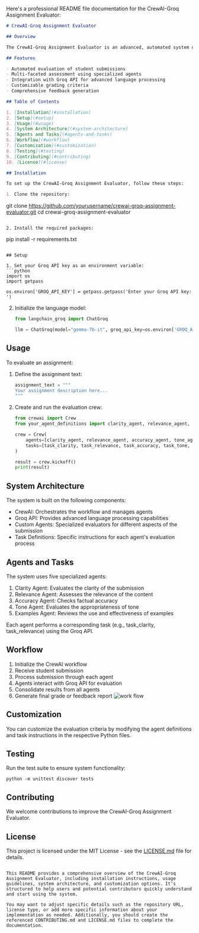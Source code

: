 Here's a professional README file documentation for the CrewAI-Groq Assignment Evaluator:

```markdown
# CrewAI-Groq Assignment Evaluator

## Overview

The CrewAI-Groq Assignment Evaluator is an advanced, automated system designed to evaluate student assignments using the power of CrewAI and the Groq API. This system aims to improve the efficiency, consistency, and objectivity of grading processes in educational institutions.

## Features

- Automated evaluation of student submissions
- Multi-faceted assessment using specialized agents
- Integration with Groq API for advanced language processing
- Customizable grading criteria
- Comprehensive feedback generation

## Table of Contents

1. [Installation](#installation)
2. [Setup](#setup)
3. [Usage](#usage)
4. [System Architecture](#system-architecture)
5. [Agents and Tasks](#agents-and-tasks)
6. [Workflow](#workflow)
7. [Customization](#customization)
8. [Testing](#testing)
9. [Contributing](#contributing)
10. [License](#license)

## Installation

To set up the CrewAI-Groq Assignment Evaluator, follow these steps:

1. Clone the repository:
   ```
   git clone https://github.com/yourusername/crewai-groq-assignment-evaluator.git
   cd crewai-groq-assignment-evaluator
   ```

2. Install the required packages:
   ```
   pip install -r requirements.txt
   ```

## Setup

1. Set your Groq API key as an environment variable:
   ```python
   import os
   import getpass

   os.environ['GROQ_API_KEY'] = getpass.getpass('Enter your Groq API key: ')
   ```

2. Initialize the language model:
   ```python
   from langchain_groq import ChatGroq

   llm = ChatGroq(model="gemma-7b-it", groq_api_key=os.environ['GROQ_API_KEY'])
   ```

## Usage

To evaluate an assignment:

1. Define the assignment text:
   ```python
   assignment_text = """
   Your assignment description here...
   """
   ```

2. Create and run the evaluation crew:
   ```python
   from crewai import Crew
   from your_agent_definitions import clarity_agent, relevance_agent, accuracy_agent, tone_agent, examples_agent

   crew = Crew(
       agents=[clarity_agent, relevance_agent, accuracy_agent, tone_agent, examples_agent],
       tasks=[task_clarity, task_relevance, task_accuracy, task_tone, task_examples]
   )

   result = crew.kickoff()
   print(result)
   ```

## System Architecture

The system is built on the following components:

- CrewAI: Orchestrates the workflow and manages agents
- Groq API: Provides advanced language processing capabilities
- Custom Agents: Specialized evaluators for different aspects of the submission
- Task Definitions: Specific instructions for each agent's evaluation process

## Agents and Tasks

The system uses five specialized agents:

1. Clarity Agent: Evaluates the clarity of the submission
2. Relevance Agent: Assesses the relevance of the content
3. Accuracy Agent: Checks factual accuracy
4. Tone Agent: Evaluates the appropriateness of tone
5. Examples Agent: Reviews the use and effectiveness of examples

Each agent performs a corresponding task (e.g., task_clarity, task_relevance) using the Groq API.

## Workflow

1. Initialize the CrewAI workflow
2. Receive student submission
3. Process submission through each agent
4. Agents interact with Groq API for evaluation
5. Consolidate results from all agents
6. Generate final grade or feedback report
![work flow](https://drive.google.com/uc?id=1XiM7PaQgfRomqpQ3QDWkrmRaRBW65U5D)

## Customization

You can customize the evaluation criteria by modifying the agent definitions and task instructions in the respective Python files.

## Testing

Run the test suite to ensure system functionality:

```
python -m unittest discover tests
```

## Contributing

We welcome contributions to improve the CrewAI-Groq Assignment Evaluator. 

## License

This project is licensed under the MIT License - see the [LICENSE.md](LICENSE.md) file for details.
```

This README provides a comprehensive overview of the CrewAI-Groq Assignment Evaluator, including installation instructions, usage guidelines, system architecture, and customization options. It's structured to help users and potential contributors quickly understand and start using the system.

You may want to adjust specific details such as the repository URL, license type, or add more specific information about your implementation as needed. Additionally, you should create the referenced CONTRIBUTING.md and LICENSE.md files to complete the documentation.
